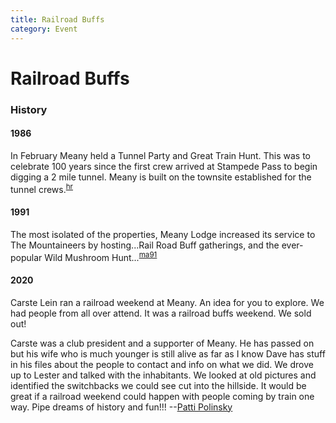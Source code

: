 ```yaml
---
title: Railroad Buffs
category: Event
---
```

# Railroad Buffs

### History

#### 1986

In February Meany held a Tunnel Party and Great Train Hunt. This was to celebrate 100 years since the first crew arrived at Stampede Pass to begin digging a 2 mile tunnel. Meany is built on the townsite established for the tunnel crews.<sup>[hr][]</sup>

#### 1991

The most isolated of the properties, Meany Lodge increased its service to The Mountaineers by hosting...Rail Road Buff gatherings, and the ever-popular Wild Mushroom Hunt...<sup>[ma91][]</sup>

#### 2020

Carste Lein ran a railroad weekend at Meany. An idea for you to explore. We had people from all over attend. It was a railroad buffs weekend. We sold out!

Carste was a club president and a supporter of Meany. He has passed on but his wife who is much younger is still alive as far as I know Dave has stuff in his files about the people to contact and info on what we did. We drove up to Lester and talked with the inhabitants. We looked at old pictures and identified the switchbacks we could see cut into the hillside. It would be great if a railroad weekend could happen with people coming by train one way. Pipe dreams of history and fun!!! --[Patti Polinsky](Patti-Polinsky)


[hr]: History-Reports "Meany History Reports, by Idona Kellogg"
[ma91]: Mountaineer-Annual#1991

